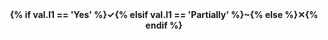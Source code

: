 <!--
Licensed under the Apache License, Version 2.0 (the "License");
you may not use this file except in compliance with the License.
You may obtain a copy of the License at

http://www.apache.org/licenses/LICENSE-2.0

Unless required by applicable law or agreed to in writing, software
distributed under the License is distributed on an "AS IS" BASIS,
WITHOUT WARRANTIES OR CONDITIONS OF ANY KIND, either express or implied.
See the License for the specific language governing permissions and
limitations under the License.
-->
<center><b>{% if val.l1 == 'Yes' %}&#x2713;{% elsif val.l1 == 'Partially' %}~{% else %}&#x2715;{% endif %}</b></center>
